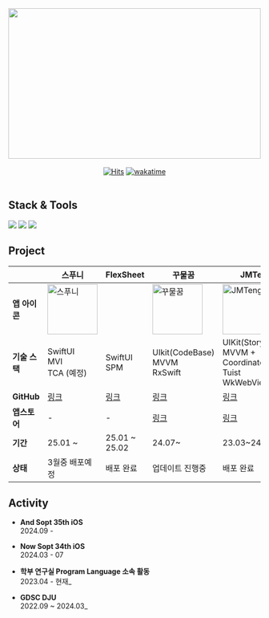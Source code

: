 
<!--
**hooni0918/hooni0918** is a ✨ _special_ ✨ repository because its `README.md` (this file) appears on your GitHub profile.

- 🔭 I’m currently working on ..
- 🌱 I’m currently learning ...
- 👯 I’m looking to collaborate on ...
- 🤔 I’m looking for help with ...
- 💬 Ask me about ...
- 📫 How to reach me: ...
- 😄 Pronouns: ...
- ⚡ Fun fact: ...
-->
  <img src="https://render.gitanimals.org/farms/hooni0918" width="100%" height="300"/>
<!--<img width="1200" src="https://github.com/hooni0918/hooni0918/assets/109647045/24c2ae92-a64e-4a12-bfda-5bdd3457e4de">
-->
<div align="center">
  <br>
  <a href="https://hits.seeyoufarm.com"><img src="https://hits.seeyoufarm.com/api/count/incr/badge.svg?url=https%3A%2F%2Fgithub.com%2Fhooni0918%2Fhit-counter&count_bg=%2379C83D&title_bg=%23555555&icon=github.svg&icon_color=%23FFFFFF&title=visited&edge_flat=false" alt="Hits"></a>
  <a href="https://wakatime.com/@2d44752f-7ff7-4324-b37f-91b5c35a1c70"><img src="https://wakatime.com/badge/user/2d44752f-7ff7-4324-b37f-91b5c35a1c70.svg" alt="wakatime"></a>
  <br><br>
  <!--
  <img src="https://raw.githubusercontent.com/hooni0918/github-3d-contrib/main/profile-3d-contrib/profile-green.svg" width="59%" height="300">
  <a href="https://github.com/devxb/gitanimals">
  -->
  </a>
</div>


## Stack & Tools
<p>
<img src="https://img.shields.io/badge/Swift-F05138?&style=flat-square&logo=Swift&logoColor=white"/>
<img src="https://img.shields.io/badge/SwiftUI-2C68B5?&style=flat-square&logo=Swift&logoColor=white"/>
<img src="https://img.shields.io/badge/Xcode-147EFB?&style=flat-square&logo=Xcode&logoColor=white"/>

<!-- <p style="margin-right: 40;"> 
<img src="https://img.shields.io/badge/Git-F05032?&style=flat-square&logo=Git&logoColor=white"/>
<img src="https://img.shields.io/badge/GitHub-111111?&style=flat-square&logo=GitHub&logoColor=white"/>
<img src="https://img.shields.io/badge/CocoaPods-EE3322?&style=flat-square&logo=CocoaPods&logoColor=white"/> 
<img src="https://img.shields.io/badge/Postman-FF6C37?&style=flat-square&logo=Postman&logoColor=white"/>
<img src="https://img.shields.io/badge/Figma-ef8c7d?&style=flat-square&logo=Figma&logoColor=white"/>
<img src="https://img.shields.io/badge/jira-0052CC?&style=flat-square&logo=jira&logoColor=white"/>
<img src="https://img.shields.io/badge/slack-4A154B?&style=flat-square&logo=slack&logoColor=white"/>
<img src="https://img.shields.io/badge/notion-000000?&style=flat-square&logo=notion&logoColor=white"/>
-->

## Project
| | 스푸니 | FlexSheet | 꾸물꿈 | JMTeng |
|----------|------------|------------|--------|--------|
| **앱 아이콘** | <img width="100" src="https://github.com/user-attachments/assets/51af8ef2-ec8d-439a-9ac9-c6dff70e2eb0" alt="스푸니"> |  | <img width="100" src="https://github.com/user-attachments/assets/0c624c1f-ff00-4ede-88e6-91b6c8a40533" alt="꾸물꿈"> | <img width="100" src="https://github.com/hooni0918/hooni0918/assets/109647045/0b10a698-43db-4b9d-b83d-6ea986405ec4" alt="JMTeng"> |
| **기술 스택** | SwiftUI <br> MVI <br> TCA (예정) | SwiftUI <br> SPM | UIkit(CodeBase) <br> MVVM <br> RxSwift | UIKit(StoryBoard) <br> MVVM + Coordinator <br> Tuist <br> WkWebView |
| **GitHub** | [링크](https://github.com/hooni0918/Spoony) | [링크](https://github.com/hooni0918/FlexSheet) | [링크](https://github.com/OMZigak/KKUYOS) | [링크](https://github.com/team-JMT/JMT-iOS-repack) |
| **앱스토어** | - | - | [링크](https://apps.apple.com/kr/app/%EA%BE%B8%EB%AC%BC%EA%BF%88/id6535647152) | [링크](https://apps.apple.com/kr/app/jmteng-%EC%9A%B0%EB%A6%AC%EB%A7%8C%EC%9D%98-%EB%A7%9B%EC%A7%91%EB%A6%AC%EC%8A%A4%ED%8A%B8/id6478379579) |
| **기간** | 25.01 ~ | 25.01 ~ 25.02 | 24.07~ | 23.03~24.04 |
| **상태** | 3월중 배포예정 | 배포 완료 | 업데이트 진행중 | 배포 완료 |

## **Activity**

- **And Sopt 35th iOS**  
  2024.09 - 

- **Now Sopt 34th iOS**  
  2024.03 - 07

- **학부 연구실 Program Language 소속 활동**  
  2023.04 - 현재_

- **GDSC DJU**  
  2022.09 ~ 2024.03_
